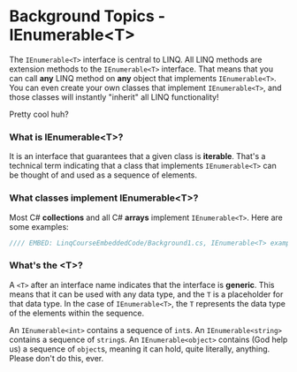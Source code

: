 # Background Topics - IEnumerable&lt;T&gt;

The `IEnumerable<T>` interface is central to LINQ. All LINQ methods are extension methods to the `IEnumerable<T>` interface. That means that you can call **any** LINQ method on **any** object that implements `IEnumerable<T>`. You can even create your own classes that implement `IEnumerable<T>`, and those classes will instantly "inherit" all LINQ functionality!

Pretty cool huh?

### What is IEnumerable&lt;T&gt;?
It is an interface that guarantees that a given class is **iterable**. That's a technical term indicating that a class that implements `IEnumerable<T>` can be thought of and used as a sequence of elements.

### What classes implement IEnumerable&lt;T&gt;?
Most C# **collections** and all C# **arrays** implement `IEnumerable<T>`. Here are some examples:

```csharp
//// EMBED: LinqCourseEmbeddedCode/Background1.cs, IEnumerable<T> examples
```

### What's the &lt;T&gt;?
A `<T>` after an interface name indicates that the interface is **generic**. This means that it can be used with any data type, and the `T` is a placeholder for that data type. In the case of `IEnumerable<T>`, the `T` represents the data type of the elements within the sequence.

An `IEnumerable<int>` contains a sequence of `int`s. An `IEnumerable<string>` contains a sequence of `string`s. An `IEnumerable<object>` contains (God help us) a sequence of `object`s, meaning it can hold, quite literally, anything. Please don't do this, ever.
